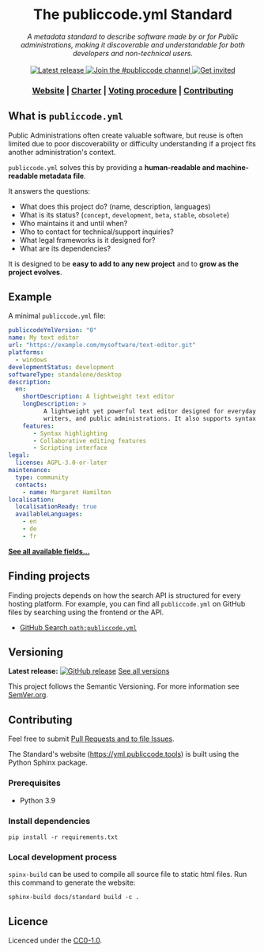 <!-- markdownlint-disable no-inline-html -->

<h1 align="center">The publiccode.yml Standard</h1>

<div align="center">
  <i>
    A metadata standard to describe software made by or for Public administrations, making it discoverable
    and understandable for both developers and non-technical users.
  </i>
</div>

<br />

 <!-- Badges -->
<div align="center">
  <a href="https://github.com/publiccodeyml/publiccode.yml/releases">
    <img alt="Latest release" src="https://img.shields.io/github/release/publiccodeyml/publiccode.yml.svg?style=plastic">
  </a>
  <a href="https://developersitalia.slack.com/messages/CAM3F785T">
    <img alt="Join the #publiccode channel" src="https://img.shields.io/badge/Slack%20channel-%23publiccode-blue.svg">
  </a>
  <a href="https://slack.developers.italia.it/">
    <img alt="Get invited" src="https://slack.developers.italia.it/badge.svg">
  </a>
</div>

<div align="center">
  <h3>
    <a href="https://yml.publiccode.tools">Website</a>
    <span> | </span>
    <a href="governance/charter.md">Charter</a>
    <span> | </span>
    <a href="governance/procedure-proposing-changes-and-voting.md">
      Voting procedure</a>
    <span> | </span>
    <a href="CONTRIBUTING.md">Contributing</a>
  </h3>
</div>

## What is `publiccode.yml`

Public Administrations often create valuable software, but reuse is often limited due to
poor discoverability or difficulty understanding if a project fits another administration's context.

`publiccode.yml` solves this by providing a **human-readable and machine-readable metadata file**.

It answers the questions:
- What does this project do? (name, description, languages)
- What is its status? (`concept`, `development`, `beta`, `stable`, `obsolete`)
- Who maintains it and until when?
- Who to contact for technical/support inquiries?
- What legal frameworks is it designed for?
- What are its dependencies?

It is designed to be **easy to add to any new project** and to **grow as the project evolves**.

## Example

A minimal `publiccode.yml` file:

```yaml
publiccodeYmlVersion: "0"
name: My text editor
url: "https://example.com/mysoftware/text-editor.git"
platforms:
  - windows
developmentStatus: development
softwareType: standalone/desktop
description:
  en:
    shortDescription: A lightweight text editor
    longDescription: >
          A lightweight yet powerful text editor designed for everyday use by developers,
          writers, and public administrations. It also supports syntax highlighting.
    features:
       - Syntax highlighting
       - Collaborative editing features
       - Scripting interface
legal:
  license: AGPL-3.0-or-later
maintenance:
  type: community
  contacts:
    - name: Margaret Hamilton
localisation:
  localisationReady: true
  availableLanguages:
    - en
    - de
    - fr
```

[**See all available fields...**](https://yml.publiccode.tools/)

## Finding projects

Finding projects depends on how the search API is structured for every hosting
platform. For example, you can find all `publiccode.yml` on GitHub files by
searching using the frontend or the API.

* [GitHub Search `path:publiccode.yml`](https://github.com/search?q=path%3Apubliccode.yml&type=code)

## Versioning

**Latest release:** [![GitHub release](https://img.shields.io/github/release/publiccodeyml/publiccode.yml.svg?style=plastic)](https://github.com/publiccodeyml/publiccode.yml/releases) [See all versions](https://github.com/publiccodeyml/publiccode.yml/releases)

This project follows the Semantic Versioning.  For more information see
[SemVer.org](https://semver.org/).

## Contributing

Feel free to submit [Pull Requests and to file Issues](CONTRIBUTING.md).

The Standard's website (https://yml.publiccode.tools) is built using the Python Sphinx package.

### Prerequisites
- Python 3.9

### Install dependencies

```console
pip install -r requirements.txt
```

### Local development process
`spinx-build` can be used to compile all source file to static html files. Run this command to generate the website:

```console
sphinx-build docs/standard build -c .
```

## Licence

Licenced under the [CC0-1.0](LICENSE).
